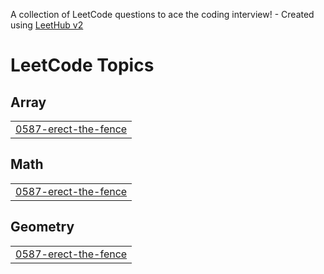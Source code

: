 A collection of LeetCode questions to ace the coding interview! - Created using [LeetHub v2](https://github.com/arunbhardwaj/LeetHub-2.0)
<!---LeetCode Topics Start-->
# LeetCode Topics
## Array
|  |
| ------- |
| [0587-erect-the-fence](https://github.com/deepakkhicher/leetCode-solutions/tree/master/0587-erect-the-fence) |
## Math
|  |
| ------- |
| [0587-erect-the-fence](https://github.com/deepakkhicher/leetCode-solutions/tree/master/0587-erect-the-fence) |
## Geometry
|  |
| ------- |
| [0587-erect-the-fence](https://github.com/deepakkhicher/leetCode-solutions/tree/master/0587-erect-the-fence) |
<!---LeetCode Topics End-->